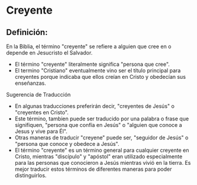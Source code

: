 # Creyente

## Definición: 

En la Biblia, el término "creyente" se refiere a alguien que cree en o depende en Jesucristo el Salvador.

* El término "creyente" literalmente significa "persona que cree".
* El termino "Cristiano" eventualmente vino ser el título principal para creyentes porque indicaba que ellos creían en Cristo y obedecían sus enseñanzas.

Sugerencia  de Traducción

* En algunas traducciones preferirán decir, "creyentes de Jesús" o "creyentes en Cristo".
* Este término, tambien puede ser traducido por una palabra o frase que signifiquen, "persona que confía en Jesús" o "alguien que conoce a Jesus y vive para Él".
* Otras maneras de traducir "creyene" puede ser, "seguidor de Jesús" o "persona que conoce y obedece a Jesús".
* El término "creyente" es un término general para cualquier creyente en Cristo, mientras "discípulo" y "apóstol" eran utilizado especialmente para las personas que conocieron a Jesús mientras vivió en la tierra.  Es mejor traducir estos términos de diferentes maneras para poder distinguirlos.

